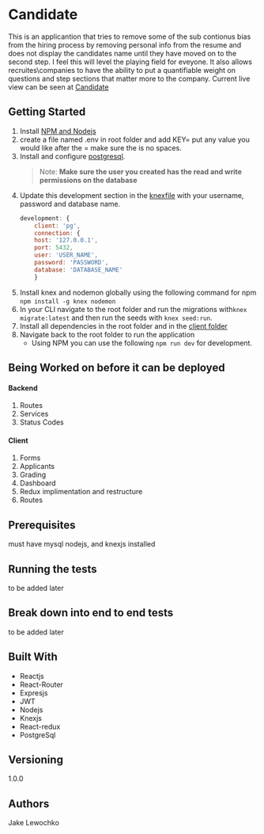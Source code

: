 # **Candidate**
This is an applicantion that tries to remove some of the sub contionus bias from the hiring process by removing personal info from the resume and does not display the candidates name until they have moved on to the second step. I feel this will level the playing field for eveyone. It also allows recruites\companies to have the ability to put a quantifiable weight on questions and step sections that matter more to the company. Current live view can be seen at [Candidate](https://candidate-application.herokuapp.com/)

## Getting Started

1. Install [NPM and Nodejs](https://www.npmjs.com/get-npm) 
2. create a file named .env in root folder and add KEY= put any value you would like after the = make sure the is no spaces.
3. Install and configure [postgresql](https://www.postgresql.org/download). 
    > Note: **Make sure the user you created has the read and write permissions on the database**
4. Update this development section in the [knexfile](./knexfile.js) with your username, password and database name.
    ```js
    development: {
        client: 'pg',
        connection: {
        host: '127.0.0.1',
        port: 5432,
        user: 'USER_NAME',
        password: 'PASSWORD',
        database: 'DATABASE_NAME'
        }
    ```
5. Install knex and nodemon globally using the following command for npm ```npm install -g knex nodemon```
6. In your CLI navigate to the root folder and run the migrations with```knex migrate:latest``` and then run the seeds with ```knex seed:run```. 
7. Install all dependencies in the root folder and in the [client folder](./client)
8. Navigate back to the root folder to run the application
    - Using NPM you can use the following ```npm run dev``` for development.



## Being Worked on before it can be deployed

#### Backend
1. Routes
2. Services
3. Status Codes

#### Client
1. Forms
2. Applicants
3. Grading
4. Dashboard
5. Redux implimentation and restructure
6. Routes




## Prerequisites
must have mysql nodejs, and knexjs installed

## Running the tests
to be added later

## Break down into end to end tests
to be added later



## Built With
- Reactjs
- React-Router
- Expresjs
- JWT
- Nodejs
- Knexjs
- React-redux
- PostgreSql

## Versioning
1.0.0

## Authors
Jake Lewochko
